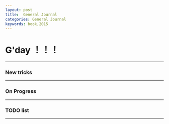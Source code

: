 ```yaml
---
layout: post
title:  General Journal
categories: General Journal
keywords: book,2015
---
```


# G'day ！！！
-- --

### New tricks
-- --






### On Progress
-- --





### TODO list
-- --